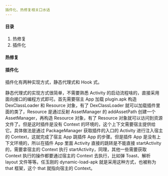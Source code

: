 ```yaml
---
插件化、热修复相关口水话
---
```


#### 目录

1. 热修复
2. 插件化

#### 热修复

#### 插件化

插件化有两种实现方式，静态代理式和 Hook 式。

静态代理式的实现方式很简单，不需要熟悉 Activity 的启动流程啥的，直接采用面向接口的编程方式即可。首先需要宿主 App 加载 plugin.apk 构造 DexClassLoader 和 Resource 对象，有了 DexClassLoader 就可以加载插件里面的类了，Resource 是通过反射 AssetManager 的 addAssetPath 创建一个 AssetManager，再构造 Resource 对象，有了 Resource 对象就可以访问到资源文件了。但是这时插件是没有 Context 的环境的，这个上下文需要宿主提供给它。具体做法是通过 PackageManager 获取插件的入口的 Activity 进行注入宿主的 Context，这就完成了宿主 App 跳插件 App 的步骤。但是插件 App 是没有上下文环境的，所以在插件 App 里面 Activity 直接的跳转是不能直接 startActivity 的，需要拿宿主的 Context 执行 startActivity，同理，其他一些需要获取 Context 执行的操作都要通过宿主的 Context 去执行，比如弹 Toast、解析 layout 文件等等。任玉刚的 dynamic-load-apk 就是采用这种方式，也被称为 that 框架，这个 that 就指向宿主的 Context。